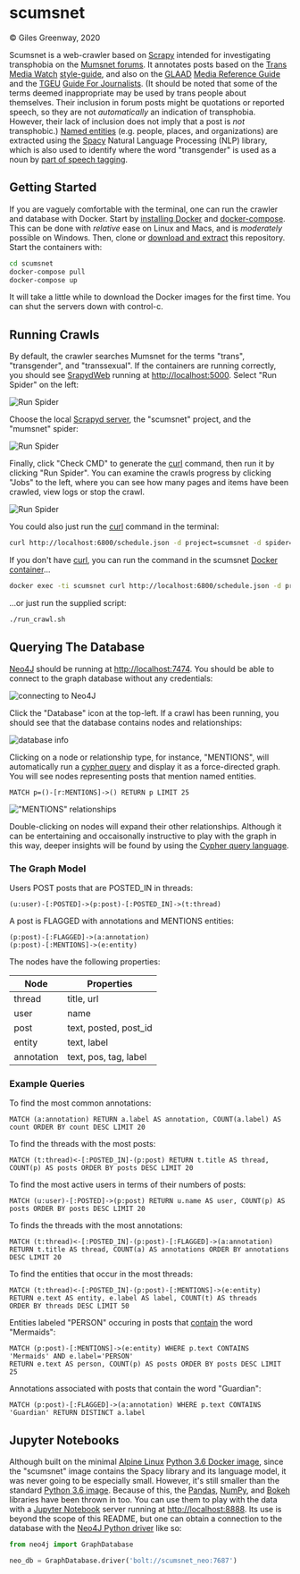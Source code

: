 # scumsnet

&copy; Giles Greenway, 2020

Scumsnet is a web-crawler based on [Scrapy](https://scrapy.org/) intended for investigating
transphobia on the [Mumsnet forums](https://en.wikipedia.org/wiki/Mumsnet#Criticisms). It
annotates posts based on the [Trans Media Watch](http://www.transmediawatch.org/)
[style-guide](http://www.transmediawatch.org/Documents/Media%20Style%20Guide.pdf), and also
on the [GLAAD](https://www.glaad.org/)
[Media Reference Guide](https://www.glaad.org/reference/transgender) and the
[TGEU](https://tgeu.org/)
[Guide For Journalists](https://tgeu.org/wp-content/uploads/2016/07/TGEU_journalistGuide16LR_singlepages.pdf).
(It should be noted that some of the terms deemed inappropriate may be used by trans people about themselves.
Their inclusion in forum posts might be quotations or reported speech, so they are not *automatically* an
indication of transphobia. However, their lack of inclusion does not imply that a post is *not* transphobic.)
[Named entities](https://spacy.io/usage/linguistic-features#named-entities) (e.g. people, places, and
organizations) are extracted using the [Spacy](https://spacy.io) Natural Language Processing (NLP) library,
which is also used to identify where the word "transgender" is used as a noun by
[part of speech tagging](https://spacy.io/usage/linguistic-features#pos-tagging).

## Getting Started

If you are vaguely comfortable with the terminal, one can run the crawler and database with Docker.
Start by [installing Docker](https://docs.docker.com/install/) and
[docker-compose](https://docs.docker.com/compose/install/). This can be done with *relative* ease
on Linux and Macs, and is *moderately* possible on Windows. Then, clone or 
[download and extract](https://github.com/augeas/scumsnet/archive/master.zip) this repository.
Start the containers with:

```sh
cd scumsnet
docker-compose pull
docker-compose up
```

It will take a little while to download the Docker images for the first time. You can shut the servers down with
control-c. 


## Running Crawls

By default, the crawler searches Mumsnet for the terms "trans", "transgender", and "transsexual".
If the containers are running correctly, you should see
[SrapydWeb](https://github.com/my8100/scrapydweb) running at
[http://localhost:5000](http://localhost:5000). Select "Run Spider" on the left:

![Run Spider](/img/run_spider_0.png)

Choose the local [Scrapyd server](https://scrapyd.readthedocs.io/en/stable/), the "scumsnet" project,
and the "mumsnet" spider:

![Run Spider](/img/run_spider_1.png)

Finally, click "Check CMD" to generate the [curl](https://curl.haxx.se/) command, then run it by clicking
"Run Spider". You can examine the crawls progress by clicking "Jobs" to the left, where you can see how
many pages and items have been crawled, view logs or stop the crawl.

![Run Spider](/img/run_spider_2.png)

You could also just run the [curl](https://curl.haxx.se/) command in the terminal:

```sh
curl http://localhost:6800/schedule.json -d project=scumsnet -d spider=mumsnet
```

If you don't have [curl](https://curl.haxx.se/), you can run the command in the scumsnet
[Docker container](https://docs.docker.com/engine/reference/commandline/exec/)...

```sh
docker exec -ti scumsnet curl http://localhost:6800/schedule.json -d project=scumsnet -d spider=mumsnet
```

...or just run the supplied script:

```sh
./run_crawl.sh 
```

## Querying The Database

[Neo4J](https://neo4j.com/) should be running at [http://localhost:7474](http://localhost:7474).
You should be able to connect to the graph database without any credentials:

![connecting to Neo4J](/img/neo_connect.png)

Click the "Database" icon at the top-left. If a crawl has been running, you should see that the
database contains nodes and relationships:

![database info](/img/neo_info.png)

Clicking on a node or relationship type, for instance, "MENTIONS", will automatically run
a [cypher query](https://neo4j.com/docs/cypher-refcard/current/) and display it as a force-directed
graph. You will see nodes representing posts that mention named entities.

```
MATCH p=()-[r:MENTIONS]->() RETURN p LIMIT 25
```

!["MENTIONS" relationships](/img/neo_mentions.png)

Double-clicking on nodes will expand their other relationships.
Although it can be entertaining and occaisonally instructive to play with the graph in this way,
deeper insights will be found by using the [Cypher query language](https://neo4j.com/developer/cypher-query-language/).

### The Graph Model

Users POST posts that are POSTED_IN in threads:

```
(u:user)-[:POSTED]->(p:post)-[:POSTED_IN]->(t:thread)
```

A post is FLAGGED with annotations and MENTIONS entities: 

```
(p:post)-[:FLAGGED]->(a:annotation)
(p:post)-[:MENTIONS]->(e:entity)
```

The nodes have the following properties:

| Node       | Properties            |
|------------|-----------------------|
| thread     | title, url            |
| user       | name                  |
| post       | text, posted, post_id |
| entity     | text, label           |
| annotation | text, pos, tag, label | 


### Example Queries

To find the most common annotations:

```
MATCH (a:annotation) RETURN a.label AS annotation, COUNT(a.label) AS count ORDER BY count DESC LIMIT 20
```

To find the threads with the most posts:

```
MATCH (t:thread)<-[:POSTED_IN]-(p:post) RETURN t.title AS thread, COUNT(p) AS posts ORDER BY posts DESC LIMIT 20
```

To find the most active users in terms of their numbers of posts:

```
MATCH (u:user)-[:POSTED]->(p:post) RETURN u.name AS user, COUNT(p) AS posts ORDER BY posts DESC LIMIT 20
```

To finds the threads with the most annotations:

```
MATCH (t:thread)<-[:POSTED_IN]-(p:post)-[:FLAGGED]->(a:annotation)
RETURN t.title AS thread, COUNT(a) AS annotations ORDER BY annotations DESC LIMIT 20
```

To find the entities that occur in the most threads:

```
MATCH (t:thread)<-[:POSTED_IN]-(p:post)-[:MENTIONS]->(e:entity)
RETURN e.text AS entity, e.label AS label, COUNT(t) AS threads
ORDER BY threads DESC LIMIT 50
```

Entities labeled "PERSON" occuring in posts that
[contain](https://neo4j.com/docs/cypher-manual/current/clauses/where/#match-string-contains)
the word "Mermaids":

```
MATCH (p:post)-[:MENTIONS]->(e:entity) WHERE p.text CONTAINS 'Mermaids' AND e.label='PERSON'
RETURN e.text AS person, COUNT(p) AS posts ORDER BY posts DESC LIMIT 25
```

Annotations associated with posts that contain the word "Guardian":

```
MATCH (p:post)-[:FLAGGED]->(a:annotation) WHERE p.text CONTAINS 'Guardian' RETURN DISTINCT a.label
```

## Jupyter Notebooks

Although built on the minimal [Alpine Linux](https://alpinelinux.org/)
[Python 3.6 Docker image](https://hub.docker.com/_/python), since the "scumsnet" image
contains the Spacy library and its language model, it was never going to be especially small.
However, it's still smaller than the standard [Python 3.6 image](https://hub.docker.com/_/python).
Because of this, the
[Pandas](https://pandas.pydata.org/), [NumPy](https://numpy.org/), and [Bokeh](https://bokeh.org/)
libraries have been thrown in too. You can use them to play with the data with a
[Jupyter Notebook](https://jupyter.org/) server running at
[http://localhost:8888](http://localhost:8888). Its use is beyond the scope of this README, but
one can obtain a connection to the database with the [Neo4J Python driver](https://neo4j.com/developer/python/)
like so:

```python
from neo4j import GraphDatabase

neo_db = GraphDatabase.driver('bolt://scumsnet_neo:7687')
```
